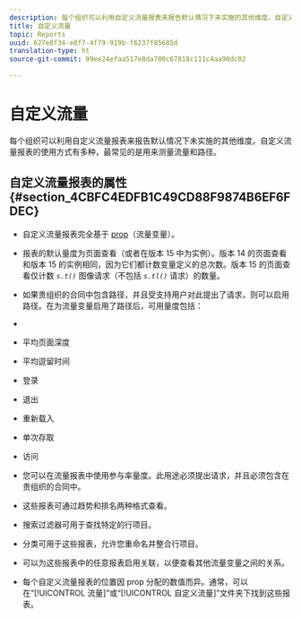 ```yaml
---
description: 每个组织可以利用自定义流量报表来报告默认情况下未实施的其他维度。自定义流量报表的使用方式有多种，最常见的是用来测量流量和路径。
title: 自定义流量
topic: Reports
uuid: 627e8f34-e8f7-4f79-919b-f6237f85685d
translation-type: ht
source-git-commit: 99ee24efaa517e8da700c67818c111c4aa90dc02

---
```



# 自定义流量

每个组织可以利用自定义流量报表来报告默认情况下未实施的其他维度。自定义流量报表的使用方式有多种，最常见的是用来测量流量和路径。

## 自定义流量报表的属性 {#section_4CBFC4EDFB1C49CD88F9874B6EF6FDEC}

* 自定义流量报表完全基于 [prop](https://marketing.adobe.com/resources/help/en_US/sc/implement/c_propn.html)（流量变量）。
* 报表的默认量度为页面查看（或者在版本 15 中为实例）。版本 14 的页面查看和版本 15 的实例相同，因为它们都计数变量定义的总次数。版本 15 的页面查看仅计数 *`s.t()`* 图像请求（不包括 *`s.tl()`* 请求）的数量。

* 如果贵组织的合同中包含路径，并且受支持用户对此提出了请求，则可以启用路径。在为流量变量启用了路径后，可用量度包括：
* 

   * 平均页面深度
   * 平均逗留时间
   * 登录
   * 退出
   * 重新载入
   * 单次存取
   * 访问

* 您可以在流量报表中使用参与率量度。此用途必须提出请求，并且必须包含在贵组织的合同中。
* 这些报表可通过趋势和排名两种格式查看。
* 搜索过滤器可用于查找特定的行项目。
* 分类可用于这些报表，允许您重命名并整合行项目。
* 可以为这些报表中的任意报表启用关联，以便查看其他流量变量之间的关系。
* 每个自定义流量报表的位置因 prop 分配的数值而异。通常，可以在“[!UICONTROL 流量]”或“[!UICONTROL 自定义流量]”文件夹下找到这些报表。

